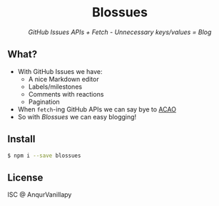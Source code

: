 <h1 align="center">Blossues</h1>

<p align="center">
  <em>GitHub Issues APIs + Fetch - Unnecessary keys/values = Blog</em>
</p>

## What?

- With GitHub Issues we have:
  + A nice Markdown editor
  + Labels/milestones
  + Comments with reactions
  + Pagination
- When `fetch`-ing GitHub APIs we can say bye to
[ACAO](https://en.wikipedia.org/wiki/Cross-origin_resource_sharing)
- So with *Blossues* we can easy blogging!

## Install

```bash
$ npm i --save blossues
```

## License

ISC @ AnqurVanillapy
